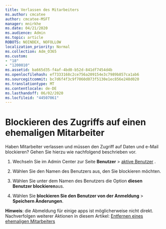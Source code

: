 ```yaml
---
title: Verlassen des Mitarbeiters
ms.author: cmcatee
author: cmcatee-MSFT
manager: mnirkhe
ms.date: 04/21/2020
ms.audience: Admin
ms.topic: article
ROBOTS: NOINDEX, NOFOLLOW
localization_priority: Normal
ms.collection: Adm_O365
ms.custom:
- "18"
- "1200010"
ms.assetid: ba665d35-f4af-4bd0-b52d-841df7454d4b
ms.openlocfilehash: ef7333168c2ce756a209154e3c7989b857ca1ab6
ms.sourcegitcommit: bc7d6f4f3c9f7060d073f5130e1ec856e248d020
ms.translationtype: MT
ms.contentlocale: de-DE
ms.lasthandoff: 06/02/2020
ms.locfileid: "44507061"
---
```

# <a name="block-access-to-a-former-employee"></a>Blockieren des Zugriffs auf einen ehemaligen Mitarbeiter

Haben Mitarbeiter verlassen und müssen den Zugriff auf Daten und e-Mail blockieren? Gehen Sie hierzu wie nachfolgend beschrieben vor.
  
1. Wechseln Sie im Admin Center zur Seite **Benutzer** \> [aktive Benutzer](https://go.microsoft.com/fwlink/p/?linkid=834822) .

2. Wählen Sie den Namen des Benutzers aus, den Sie blockieren möchten.

3. Wählen Sie unter dem Namen des Benutzers die Option **diesen Benutzer blockieren**aus.

4. Wählen Sie **blockieren Sie den Benutzer von der Anmeldung** \> **Speichern Änderungen**.

**Hinweis**: die Abmeldung für einige apps ist möglicherweise nicht direkt. Nachverfolgen weiterer Aktionen in diesem Artikel: [Entfernen eines ehemaligen Mitarbeiters](https://docs.microsoft.com/microsoft-365/admin/add-users/remove-former-employee)